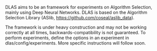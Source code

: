 DLAS aims to be an framework for experiments on Algorithm Selection, mainly using Deep Neural Networks.
DLAS is based on the Algorithm Selection Library (ASlib, https://github.com/coseal/aslib_data).

The framework is under heavy construction and may not be working correctly at all times, backwards-compatibility is not guaranteed. To perform experiments, define the options in an experiment in dlas/config/experiments.
More specific instructions will follow soon.
